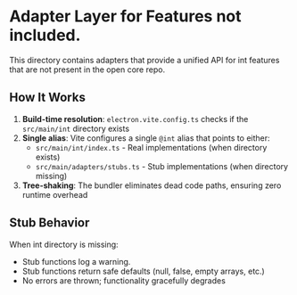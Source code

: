 # Adapter Layer for Features not included.

This directory contains adapters that provide a unified API for int features that are not present in the open core repo.

## How It Works

1. **Build-time resolution**: `electron.vite.config.ts` checks if the `src/main/int` directory exists
2. **Single alias**: Vite configures a single `@int` alias that points to either:
   - `src/main/int/index.ts` - Real implementations (when directory exists)
   - `src/main/adapters/stubs.ts` - Stub implementations (when directory missing)
3. **Tree-shaking**: The bundler eliminates dead code paths, ensuring zero runtime overhead

## Stub Behavior

When int directory is missing:

- Stub functions log a warning.
- Stub functions return safe defaults (null, false, empty arrays, etc.)
- No errors are thrown; functionality gracefully degrades
